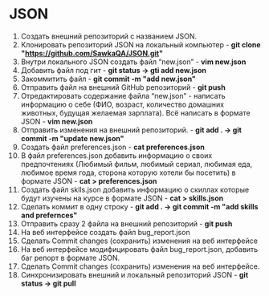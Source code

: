 # JSON

 1. Создать внешний репозиторий c названием JSON.
 2. Клонировать репозиторий JSON на локальный компьютер - **git clone "https://github.com/SawkaQA/JSON.git"**
 3. Внутри локального JSON создать файл “new.json” - **vim new.json**
 4. Добавить файл под гит - **git status -> gti add new.json**
 5. Закоммитить файл - **git commit -m "add new.json"**
 6. Отправить файл на внешний GitHub репозиторий - **git push**
 7. Отредактировать содержание файла “new.json” - написать информацию о себе (ФИО, возраст, количество домашних животных, будущая желаемая зарплата). Всё написать в формате JSON - **vim new.json**
 8. Отправить изменения на внешний репозиторий. - **git add . -> git commit -m "update new.json"**
 9. Создать файл preferences.json - **cat preferences.json**
 10. В файл preferences.json добавить информацию о своих предпочтениях (Любимый фильм, любимый сериал, любимая еда, любимое время года, сторона которую хотели бы посетить) в формате JSON - **cat > preferences.json**
 11. Создать файл sklls.json добавить информацию о скиллах которые будут изучены на курсе в формате JSON - **cat > skills.json**
 12. Сделать коммит в одну строку - **git add . -> git commit -m "add skills and prefernces"**
 13. Отправить сразу 2 файла на внешний репозиторий - **git push**
 14. На веб интерфейсе создать файл bug_report.json
 15. Сделать Commit changes (сохранить) изменения на веб интерфейсе
 16. На веб интерфейсе модифицировать файл bug_report.json, добавить баг репорт в формате JSON.
 17. Сделать Commit changes (сохранить) изменения на веб интерфейсе.
 18. Синхронизировать внешний и локальный репозиторий JSON - **git status -> git pull**
